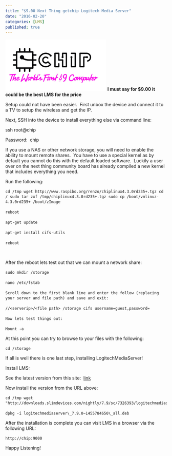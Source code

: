 ```yaml
---
title: "$9.00 Next Thing getchip Logitech Media Server"
date: "2016-02-20"
categories: [LMS]
published: true
---
```


![](../images/getchip.png)
**I must say for $9.00 it could be the best LMS for the price**

Setup could not have been easier.  First unbox the device and connect it to a TV to setup the wireless and get the IP.

Next, SSH into the device to install everything else via command line:

ssh root@chip

Password:  chip

If you use a NAS or other network storage, you will need to enable the ability to mount remote shares.  You have to use a special kernel as by default you cannot do this with the default loaded software.  Luckily a user over on the next thing community board has already compiled a new kernel that includes everything you need.

Run the following:
```
cd /tmp wget http://www.raspibo.org/renzo/chiplinux4.3.0rd235+.tgz cd / sudo tar zxf /tmp/chiplinux4.3.0rd235+.tgz sudo cp /boot/vmlinuz-4.3.0rd235+ /boot/zImage

reboot

apt-get update

apt-get install cifs-utils

reboot
```
 

After the reboot lets test out that we can mount a network share:
```
sudo mkdir /storage

nano /etc/fstab

Scroll down to the first blank line and enter the follow (replacing your server and file path) and save and exit:

//<serverip>/<file path> /storage cifs username=guest,password=

Now lets test things out:

Mount -a
```

At this point you can try to browse to your files with the following:

```
cd /storage
```

If all is well there is one last step, installing LogitechMediaServer!

Install LMS:

See the latest version from this site:  [link](http://www.mysqueezebox.com/update/?version=7.9.0&revision=1&geturl=1&os=deb)

Now install the version from the URL above: 
```
cd /tmp wget "http://downloads.slimdevices.com/nightly/7.9/sc/7326393/logitechmediaserver\_7.9.0~1455784650\_all.deb"

dpkg -i logitechmediaserver\_7.9.0~1455784650\_all.deb
```

After the installation is complete you can visit LMS in a browser via the following URL:

```
http://chip:9000
```

Happy Listening!
